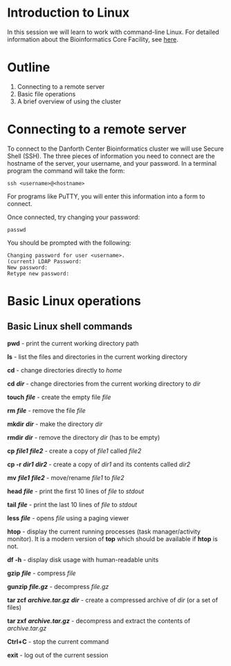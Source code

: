 # Introduction to Linux

In this session we will learn to work with command-line Linux. For detailed information about the Bioinformatics Core Facility, see [here](https://github.com/danforthcenter/bioinformatics/wiki). 

# Outline
1. Connecting to a remote server
2. Basic file operations
3. A brief overview of using the cluster

# Connecting to a remote server

To connect to the Danforth Center Bioinformatics cluster we will use Secure Shell (SSH). The three pieces of information you need to connect are the hostname of the server, your username, and your password. In a terminal program the command will take the form: 

```
ssh <username>@<hostname>
```

For programs like PuTTY, you will enter this information into a form to connect.

Once connected, try changing your password:

```
passwd
```

You should be prompted with the following:

```
Changing password for user <username>.
(current) LDAP Password:
New password:
Retype new password:
```

# Basic Linux operations

## Basic Linux shell commands

**pwd** - print the current working directory path

**ls** - list the files and directories in the current working directory

**cd** - change directories directly to *home*

**cd** ***dir*** - change directories from the current working directory to *dir*

**touch** ***file*** - create the empty file *file*

**rm** ***file*** - remove the file *file*

**mkdir** ***dir*** - make the directory *dir*

**rmdir** ***dir*** - remove the directory *dir* (has to be empty)

**cp** ***file1*** ***file2*** - create a copy of *file1* called *file2*

**cp -r** ***dir1*** ***dir2*** - create a copy of *dir1* and its contents called *dir2*

**mv** ***file1*** ***file2*** - move/rename *file1* to *file2*

**head** ***file*** - print the first 10 lines of *file* to *stdout*

**tail** ***file*** - print the last 10 lines of *file* to *stdout*

**less** ***file*** - opens *file* using a paging viewer

**htop** - display the current running processes (task manager/activity monitor). It is a modern version of **top** which should be available if **htop** is not.

**df -h** - display disk usage with human-readable units

**gzip** ***file*** - compress *file*

**gunzip** ***file.gz*** - decompress *file.gz*

**tar zcf** ***archive.tar.gz*** ***dir*** - create a compressed archive of *dir* (or a set of files)

**tar zxf** ***archive.tar.gz*** - decompress and extract the contents of *archive.tar.gz*

**Ctrl+C** - stop the current command

**exit** - log out of the current session



